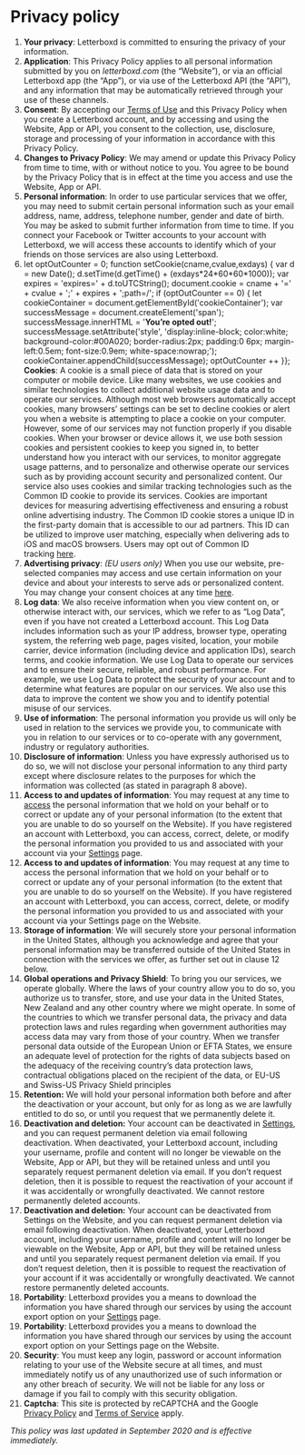 Privacy policy
==============

1.  **Your privacy**: Letterboxd is committed to ensuring the privacy of your information.
2.  **Application**: This Privacy Policy applies to all personal information submitted by you on _letterboxd.com_ (the “Website”), or via an official Letterboxd app (the “App”), or via use of the Letterboxd API (the “API”), and any information that may be automatically retrieved through your use of these channels.
3.  **Consent**: By accepting our [Terms of Use](https://letterboxd.com/legal/terms-of-use/) and this Privacy Policy when you create a Letterboxd account, and by accessing and using the Website, App or API, you consent to the collection, use, disclosure, storage and processing of your information in accordance with this Privacy Policy.
4.  **Changes to Privacy Policy**: We may amend or update this Privacy Policy from time to time, with or without notice to you. You agree to be bound by the Privacy Policy that is in effect at the time you access and use the Website, App or API.
5.  **Personal information**: In order to use particular services that we offer, you may need to submit certain personal information such as your email address, name, address, telephone number, gender and date of birth. You may be asked to submit further information from time to time. If you connect your Facebook or Twitter accounts to your account with Letterboxd, we will access these accounts to identify which of your friends on those services are also using Letterboxd.
6.  let optOutCounter = 0; function setCookie(cname,cvalue,exdays) { var d = new Date(); d.setTime(d.getTime() + (exdays\*24\*60\*60\*1000)); var expires = 'expires=' + d.toUTCString(); document.cookie = cname + '=' + cvalue + ';' + expires + ';path=/'; if (optOutCounter == 0) { let cookieContainer = document.getElementById('cookieContainer'); var successMessage = document.createElement('span'); successMessage.innerHTML = '<strong>You’re opted out!</strong>'; successMessage.setAttribute('style', 'display:inline-block; color:white; background-color:#00A020; border-radius:2px; padding:0 6px; margin-left:0.5em; font-size:0.9em; white-space:nowrap;'); cookieContainer.appendChild(successMessage); optOutCounter ++ }}; **Cookies**: A cookie is a small piece of data that is stored on your computer or mobile device. Like many websites, we use cookies and similar technologies to collect additional website usage data and to operate our services. Although most web browsers automatically accept cookies, many browsers’ settings can be set to decline cookies or alert you when a website is attempting to place a cookie on your computer. However, some of our services may not function properly if you disable cookies. When your browser or device allows it, we use both session cookies and persistent cookies to keep you signed in, to better understand how you interact with our services, to monitor aggregate usage patterns, and to personalize and otherwise operate our services such as by providing account security and personalized content. Our service also uses cookies and similar tracking technologies such as the Common ID cookie to provide its services. Cookies are important devices for measuring advertising effectiveness and ensuring a robust online advertising industry. The Common ID cookie stores a unique ID in the first-party domain that is accessible to our ad partners. This ID can be utilized to improve user matching, especially when delivering ads to iOS and macOS browsers. Users may opt out of Common ID tracking [here](#opt-out).
7.  **Advertising privacy**: _(EU users only)_ When you use our website, pre-selected companies may access and use certain information on your device and about your interests to serve ads or personalized content. You may change your consent choices at any time [here](#cmp).
8.  **Log data**: We also receive information when you view content on, or otherwise interact with, our services, which we refer to as “Log Data”, even if you have not created a Letterboxd account. This Log Data includes information such as your IP address, browser type, operating system, the referring web page, pages visited, location, your mobile carrier, device information (including device and application IDs), search terms, and cookie information. We use Log Data to operate our services and to ensure their secure, reliable, and robust performance. For example, we use Log Data to protect the security of your account and to determine what features are popular on our services. We also use this data to improve the content we show you and to identify potential misuse of our services.
9.  **Use of information**: The personal information you provide us will only be used in relation to the services we provide you, to communicate with you in relation to our services or to co-operate with any government, industry or regulatory authorities.
10.  **Disclosure of information**: Unless you have expressly authorised us to do so, we will not disclose your personal information to any third party except where disclosure relates to the purposes for which the information was collected (as stated in paragraph 8 above).
11.  **Access to and updates of information**: You may request at any time to [access](https://letterboxd.com/settings/data/) the personal information that we hold on your behalf or to correct or update any of your personal information (to the extent that you are unable to do so yourself on the Website). If you have registered an account with Letterboxd, you can access, correct, delete, or modify the personal information you provided to us and associated with your account via your [Settings](https://letterboxd.com/settings/) page.
12.  **Access to and updates of information**: You may request at any time to access the personal information that we hold on your behalf or to correct or update any of your personal information (to the extent that you are unable to do so yourself on the Website). If you have registered an account with Letterboxd, you can access, correct, delete, or modify the personal information you provided to us and associated with your account via your Settings page on the Website.
13.  **Storage of information**: We will securely store your personal information in the United States, although you acknowledge and agree that your personal information may be transferred outside of the United States in connection with the services we offer, as further set out in clause 12 below.
14.  **Global operations and Privacy Shield**: To bring you our services, we operate globally. Where the laws of your country allow you to do so, you authorize us to transfer, store, and use your data in the United States, New Zealand and any other country where we might operate. In some of the countries to which we transfer personal data, the privacy and data protection laws and rules regarding when government authorities may access data may vary from those of your country. When we transfer personal data outside of the European Union or EFTA States, we ensure an adequate level of protection for the rights of data subjects based on the adequacy of the receiving country’s data protection laws, contractual obligations placed on the recipient of the data, or EU-US and Swiss-US Privacy Shield principles
15.  **Retention:** We will hold your personal information both before and after the deactivation or your account, but only for as long as we are lawfully entitled to do so, or until you request that we permanently delete it.
16.  **Deactivation and deletion:** Your account can be deactivated in [Settings](https://letterboxd.com/settings/), and you can request permanent deletion via email following deactivation. When deactivated, your Letterboxd account, including your username, profile and content will no longer be viewable on the Website, App or API, but they will be retained unless and until you separately request permanent deletion via email. If you don’t request deletion, then it is possible to request the reactivation of your account if it was accidentally or wrongfully deactivated. We cannot restore permanently deleted accounts.
17.  **Deactivation and deletion:** Your account can be deactivated from Settings on the Website, and you can request permanent deletion via email following deactivation. When deactivated, your Letterboxd account, including your username, profile and content will no longer be viewable on the Website, App or API, but they will be retained unless and until you separately request permanent deletion via email. If you don’t request deletion, then it is possible to request the reactivation of your account if it was accidentally or wrongfully deactivated. We cannot restore permanently deleted accounts.
18.  **Portability**: Letterboxd provides you a means to download the information you have shared through our services by using the account export option on your [Settings](https://letterboxd.com/settings/data/) page.
19.  **Portability**: Letterboxd provides you a means to download the information you have shared through our services by using the account export option on your Settings page on the Website.
20.  **Security**: You must keep any login, password or account information relating to your use of the Website secure at all times, and must immediately notify us of any unauthorized use of such information or any other breach of security. We will not be liable for any loss or damage if you fail to comply with this security obligation.
21.  **Captcha**: This site is protected by reCAPTCHA and the Google [Privacy Policy](https://policies.google.com/privacy) and [Terms of Service](https://policies.google.com/terms) apply.

_This policy was last updated in September 2020 and is effective immediately._